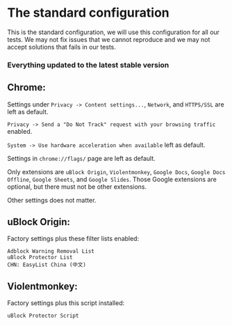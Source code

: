 # The standard configuration

This is the standard configuration, we will use this configuration for all our tests. 
We may not fix issues that we cannot reproduce and we may not accept solutions that fails in our tests. 

### Everything updated to the latest stable version

## Chrome: 

Settings under `Privacy -> Content settings...`, `Network`, and `HTTPS/SSL` are left as default. 

`Privacy -> Send a "Do Not Track" request with your browsing traffic` enabled. 

`System -> Use hardware acceleration when available` left as default. 

Settings in `chrome://flags/` page are left as default. 

Only extensions are `uBlock Origin`, `Violentmonkey`, `Google Docs`, `Google Docs Offline`, `Google Sheets`, and `Google Slides`. 
Those Google extensions are optional, but there must not be other extensions. 

Other settings does not matter. 

## uBlock Origin: 

Factory settings plus these filter lists enabled: 

```
Adblock Warning Removal List
uBlock Protector List
CHN: EasyList China (中文)
```

## Violentmonkey: 

Factory settings plus this script installed: 

```
uBlock Protector Script
```
